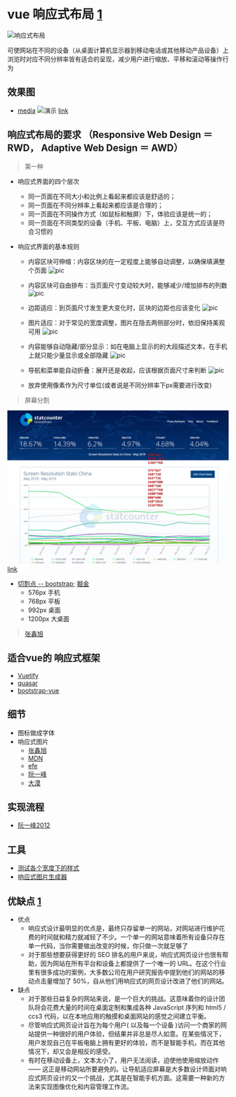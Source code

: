 # vue 响应式布局 [1](https://www.mdui.org/design/layout/responsive-ui.html#responsive-ui-patterns)
![响应式布局](https://pic4.zhimg.com/80/v2-5238330b35593079b2ce6451cd1e4f1f_hd.jpg)

可使网站在不同的设备（从桌面计算机显示器到移动电话或其他移动产品设备）上浏览时对应不同分辨率皆有适合的呈现，减少用户进行缩放、平移和滚动等操作行为

## 效果图
+ [media](https://mediaqueri.es/)
![演示](./../images/vue/rwd/rwd.gif) [link](http://www.liquidapsive.com/)

## 响应式布局的要求 （Responsive Web Design ＝ RWD， Adaptive Web Design ＝ AWD）

> 第一种

+ 响应式界面的四个层次
    + 同一页面在不同大小和比例上看起来都应该是舒适的；
    + 同一页面在不同分辨率上看起来都应该是合理的；
    + 同一页面在不同操作方式（如鼠标和触屏）下，体验应该是统一的；
    + 同一页面在不同类型的设备（手机、平板、电脑）上，交互方式应该是符合习惯的

+ 响应式界面的基本规则
    + 内容区块可伸缩：内容区块的在一定程度上能够自动调整，以确保填满整个页面
    ![pic](https://user-gold-cdn.xitu.io/2018/5/14/1635eff014eba6cb?imageView2/0/w/1280/h/960/format/webp/ignore-error/1)

    + 内容区块可自由排布：当页面尺寸变动较大时，能够减少/增加排布的列数
    ![pic](https://user-gold-cdn.xitu.io/2018/5/14/1635f008535b1a01?imageView2/0/w/1280/h/960/format/webp/ignore-error/1)

    + 边距适应：到页面尺寸发生更大变化时，区块的边距也应该变化
    ![pic](https://user-gold-cdn.xitu.io/2018/5/14/1635f018a956e02e?imageView2/0/w/1280/h/960/format/webp/ignore-error/1)

    + 图片适应：对于常见的宽度调整，图片在隐去两侧部分时，依旧保持美观可用
    ![pic](https://user-gold-cdn.xitu.io/2018/5/14/1635f0251e3d988a?imageView2/0/w/1280/h/960/format/webp/ignore-error/1)

    + 内容能够自动隐藏/部分显示：如在电脑上显示的的大段描述文本，在手机上就只能少量显示或全部隐藏
    ![pic](https://user-gold-cdn.xitu.io/2018/5/14/1635f03376630dc1?imageView2/0/w/1280/h/960/format/webp/ignore-error/1)

    + 导航和菜单能自动折叠：展开还是收起，应该根据页面尺寸来判断
    ![pic](https://user-gold-cdn.xitu.io/2018/5/14/1635f03d2f4b9d29?imageView2/0/w/1280/h/960/format/webp/ignore-error/1)

    + 放弃使用像素作为尺寸单位(或者说是不同分辨率下px需要进行改变)
  
> 屏幕分割

  ![分辨率占比](./../images/vue/rwd/ratio.jpg) [link](http://gs.statcounter.com/screen-resolution-stats/all/china)
  
  + [切割点 -- bootstrap](https://getbootstrap.com/docs/4.3/layout/overview/); [掘金](https://juejin.im/post/5caaa230e51d452b672f9703)
    + 576px 手机
    + 768px 平板
    + 992px 桌面
    + 1200px 大桌面
   > [张鑫旭](https://www.zhangxinxu.com/wordpress/2016/08/vw-viewport-responsive-layout-typography/) 

## 适合vue的 响应式框架
  + [Vuetify](https://vuetifyjs.com)
  + [quasar](https://quasar.dev/)
  + [bootstrap-vue](https://bootstrap-vue.js.org/)


## 细节
  + 图标做成字体
  + 响应式图片
    + [张鑫旭](https://www.zhangxinxu.com/wordpress/2015/11/anatomy-of-responsive-images/)
    + [MDN](https://developer.mozilla.org/zh-CN/docs/Learn/HTML/Multimedia_and_embedding/Responsive_images)
    + [efe](https://efe.baidu.com/blog/responsive-images-in-practice/)
    + [阮一峰](http://www.ruanyifeng.com/blog/2019/06/responsive-images.html)
    + [大漠](https://www.w3cplus.com/responsive/automating-art-direction-with-the-responsive-image-breakpoints-generator.html)

## 实现流程
  + [阮一峰2012](http://www.ruanyifeng.com/blog/2012/05/responsive_web_design.html)

## 工具
  + [测试各个宽度下的样式](http://www.benjaminkeen.com/)
  + [响应式图片生成器](https://cloudinary.com/blog/introducing_intelligent_responsive_image_breakpoints_solutions?utm_source=Smashing_Mag&utm_medium=Byline&utm_campaign=Art_direction_responsive_breakpoints)

## 优缺点 [1](https://huangxuan.me/2014/11/20/responsive-web-design/)
  + 优点
    - 响应式设计最明显的优点是，最终只存留单一的网站，对网站进行维护花费的时间就和精力就减轻了不少。一个单一的网站意味着所有设备只存在单一代码，当你需要做出改变的时候，你只做一次就足够了
    - 对于那些想要获得更好的 SEO 排名的用户来说，响应式网页设计也很有帮助，因为网站在所有平台和设备上都提供了一个唯一的 URL。在这个行业里有很多成功的案例，大多数公司在用户研究报告中提到他们的网站的移动点击量增加了 50%，自从他们用响应式的网页设计改进了他们的网站。
  + 缺点
    - 对于那些日益复杂的网站来说，是一个巨大的挑战。这意味着你的设计团队将会花费大量的时间在桌面定制和集成各种 JavaScript 序列和 html5 / ccs3 代码，以在本地应用的触摸和桌面网站的感觉之间建立平衡。
    - 尽管响应式网页设计旨在为每个用户( 以及每一个设备 )访问一个商家的网站提供一种很好的用户体验，但结果并非总是尽人如意。在某些情况下，用户发现自己在平板电脑上拥有更好的体验，而不是智能手机，而在其他情况下，却又会是相反的感受。
    - 有时在移动设备上，文本太小了，用户无法阅读，迫使他使用缩放动作 —— 这正是移动网站所要避免的。让导航适应屏幕是大多数设计师面对响应式网页设计的又一个挑战，尤其是在智能手机方面。这需要一种新的方法来实现图像优化和内容管理工作流。
